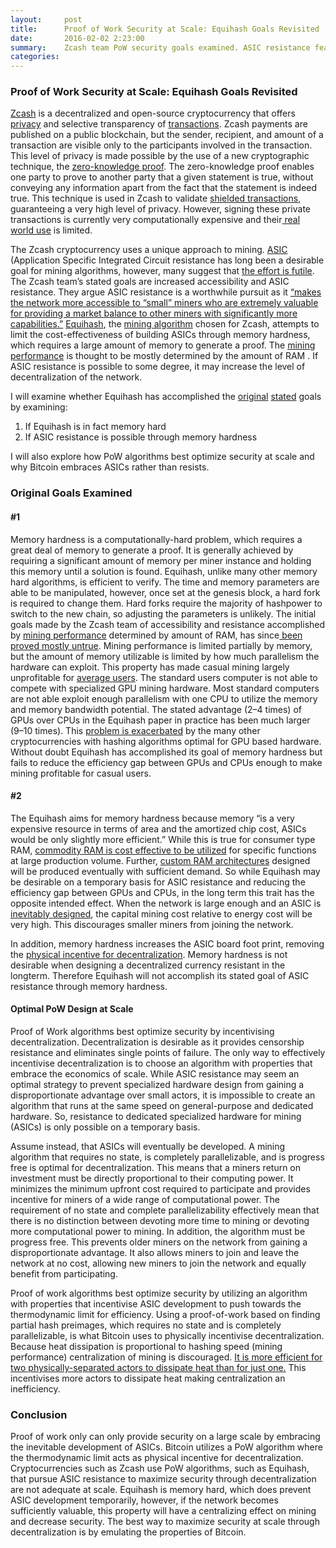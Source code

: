 ```yaml
---
layout:     post
title:      Proof of Work Security at Scale: Equihash Goals Revisited
date:       2016-02-02 2:23:00
summary:    Zcash team PoW security goals examined. ASIC resistance feasibility
categories: 
---
```


### Proof of Work Security at Scale: Equihash Goals Revisited

[Zcash](https://z.cash/) is a decentralized and open-source cryptocurrency that
offers [privacy](https://z.cash/blog/zcash-private-transactions.html) and
selective transparency of
[transactions](https://z.cash/blog/anatomy-of-zcash.html). Zcash payments are
published on a public blockchain, but the sender, recipient, and amount of a
transaction are visible only to the participants involved in the transaction.
This level of privacy is made possible by the use of a new cryptographic
technique, the [zero-knowledge
proof](https://blog.cryptographyengineering.com/2014/11/27/zero-knowledge-proofs-illustrated-primer/).
The zero-knowledge proof enables one party to prove to another party that a
given statement is true, without conveying any information apart from the fact
that the statement is indeed true. This technique is used in Zcash to validate
[shielded transactions](https://z.cash/blog/zcash-private-transactions.html),
guaranteeing a very high level of privacy. However, signing these private
transactions is currently very computationally expensive and their[ real world
use](https://explorer.zcha.in/statistics/timeseries?trnstx=true&supply=false&hashrate=false)
is limited.

The Zcash cryptocurrency uses a unique approach to mining.
[ASIC](https://en.bitcoin.it/wiki/ASIC) (Application Specific Integrated Circuit
resistance has long been a desirable goal for mining algorithms, however, many
suggest that [the effort is
futile](https://download.wpsoftware.net/bitcoin/asic-faq.pdf). The Zcash team’s
stated goals are increased accessibility and ASIC resistance. They argue ASIC
resistance is a worthwhile pursuit as it [“makes the network more accessible to
“small” miners who are extremely valuable for providing a market balance to
other miners with significantly more
capabilities.”](https://z.cash/blog/slow-start-and-mining-ecosystem.html)
[Equihash](https://www.internetsociety.org/sites/default/files/blogs-media/equihash-asymmetric-proof-of-work-based-generalized-birthday-problem.pdf),
the [mining algorithm](https://z.cash/blog/why-equihash.html) chosen for Zcash,
attempts to limit the cost-effectiveness of building ASICs through memory
hardness, which requires a large amount of memory to generate a proof. The
[mining performance](https://z.cash/blog/why-equihash.html) is thought to be
mostly determined by the amount of RAM .  If ASIC resistance is possible to some
degree, it may increase the level of decentralization of the network.

I will examine whether Equihash has accomplished the
[original](https://forum.z.cash/t/speculative-mining-discussion/579/7)
[stated](https://z.cash/blog/why-equihash.html) goals by examining:

1.  If Equihash is in fact memory hard
1.  If ASIC resistance is possible through memory hardness

I will also explore how PoW algorithms best optimize security at scale and why
Bitcoin embraces ASICs rather than resists.

### Original Goals Examined

#### #1

Memory hardness is a computationally-hard problem, which requires a great deal
of memory to generate a proof. It is generally achieved by requiring a
significant amount of memory per miner instance and holding this memory until a
solution is found. Equihash, unlike many other memory hard algorithms, is
efficient to verify. The time and memory parameters are able to be manipulated,
however, once set at the genesis block, a hard fork is required to change them.
Hard forks require the majority of hashpower to switch to the new chain, so
adjusting the parameters is unlikely. The initial goals made by the Zcash team
of accessibility and resistance accomplished by [mining
performance](https://z.cash/blog/why-equihash.html) determined by amount of RAM,
has since[ been proved mostly
untrue](http://www.openwall.com/articles/Zcash-Equihash-Analysis). Mining
performance is limited partially by memory, but the amount of memory utilizable
is limited by how much parallelism the hardware can exploit. This property has
made casual mining largely unprofitable for [average
users](https://forum.z.cash/t/speculative-mining-discussion/579/7). The standard
users computer is not able to compete with specialized GPU mining hardware. Most
standard computers are not able exploit enough parallelism with one CPU to
utilize the memory and memory bandwidth potential. The stated advantage (2–4
times) of GPUs over CPUs in the Equihash paper in practice has been much larger
(9–10 times). This [problem is
exacerbated](https://twitter.com/mwilcox/status/872560076917153792) by the many
other cryptocurrencies with hashing algorithms optimal for GPU based hardware.
Without doubt Equihash has accomplished its goal of memory hardness but fails to
reduce the efficiency gap between GPUs and CPUs enough to make mining profitable
for casual users.

#### #2

The Equihash aims for memory hardness because memory “is a very expensive
resource in terms of area and the amortized chip cost, ASICs would be only
slightly more efficient.” While this is true for consumer type RAM, [commodity
RAM is cost effective to be
utilized](http://www.openwall.com/articles/Zcash-Equihash-Analysis) for specific
functions at large production volume. Further, [custom RAM
architectures](http://www.openwall.com/articles/Zcash-Equihash-Analysis)
designed will be produced eventually with sufficient demand. So while Equihash
may be desirable on a temporary basis for ASIC resistance and reducing the
efficiency gap between GPUs and CPUs, in the long term this trait has the
opposite intended effect. When the network is large enough and an ASIC is
[inevitably designed](https://en.wikipedia.org/wiki/Economies_of_scale), the
capital mining cost relative to energy cost will be very high. This discourages
smaller miners from joining the network.

In addition, memory hardness increases the ASIC board foot print, removing the
[physical incentive for
decentralization](https://download.wpsoftware.net/bitcoin/asic-faq.pdf). Memory
hardness is not desirable when designing a decentralized currency resistant in
the longterm. Therefore Equihash will not accomplish its stated goal of ASIC
resistance through memory hardness.

#### Optimal PoW Design  at Scale

Proof of Work algorithms best optimize security by incentivising
decentralization. Decentralization is desirable as it provides censorship
resistance and eliminates single points of failure. The only way to effectively
incentivise decentralization is to choose an algorithm with properties that
embrace the economics of scale. While ASIC resistance may seem an optimal
strategy to prevent specialized hardware design from gaining a disproportionate
advantage over small actors, it is impossible to create an algorithm that runs
at the same speed on general-purpose and dedicated hardware. So, resistance to
dedicated specialized hardware for mining (ASICs) is only possible on a
temporary basis.

Assume instead, that ASICs will eventually be developed. A mining algorithm that
requires no state, is completely parallelizable, and is progress free is optimal
for decentralization. This means that a miners return on investment must be
directly proportional to their computing power. It minimizes the minimum upfront
cost required to participate and provides incentive for miners of a wide range
of computational  power. The requirement of no state and complete
parallelizability effectively mean that there is no distinction between devoting
more time to mining or devoting more computational power to mining. In addition,
the algorithm must be progress free. This prevents older miners on the network
from gaining a disproportionate advantage. It also allows miners to join and
leave the network at no cost, allowing new miners to join the network and
equally benefit from participating.

Proof of work algorithms best optimize security by utilizing an algorithm with
properties that incentivise ASIC development to push towards the thermodynamic
limit for efficiency. Using a proof-of-work based on finding partial hash
preimages, which requires no state and is completely parallelizable, is what
Bitcoin uses to physically incentivise decentralization. Because heat
dissipation is proportional to hashing speed (mining performance) centralization
of mining is discouraged. [It is more efficient for two physically-separated
actors to dissipate heat than for just
one.](https://download.wpsoftware.net/bitcoin/asic-faq.pdf) This incentivises
more actors to dissipate heat making centralization an inefficiency.

### Conclusion

Proof of work only can only provide security on a large scale by embracing the
inevitable development of ASICs. Bitcoin utilizes a PoW algorithm where the
thermodynamic limit acts as physical incentive for decentralization.
Cryptocurrencies such as Zcash use PoW algorithms, such as Equihash, that pursue
ASIC resistance to maximize security through decentralization are not adequate
at scale. Equihash is memory hard, which does prevent ASIC development
temporarily, however, if the network becomes sufficiently valuable, this
property will have a centralizing effect on mining and decrease security. The
best way to maximize security at scale through decentralization is by emulating
the properties of Bitcoin.

<br>

<br>
